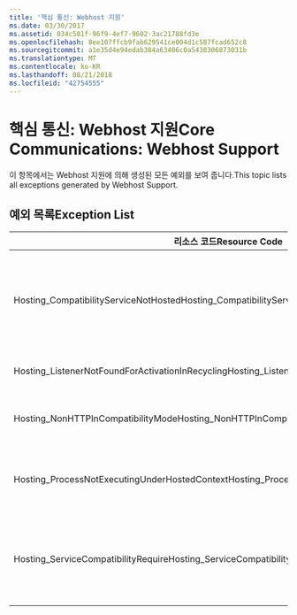 ```yaml
---
title: '핵심 통신: Webhost 지원'
ms.date: 03/30/2017
ms.assetid: 034c501f-96f9-4ef7-9602-3ac21788fd3e
ms.openlocfilehash: 8ee107ffcb9fab629541ce004d1c587fcad652c8
ms.sourcegitcommit: a1e35d4e94edab384a63406c0a5438306873031b
ms.translationtype: MT
ms.contentlocale: ko-KR
ms.lasthandoff: 08/21/2018
ms.locfileid: "42754555"
---
```

# <a name="core-communications-webhost-support"></a><span data-ttu-id="abe0a-102">핵심 통신: Webhost 지원</span><span class="sxs-lookup"><span data-stu-id="abe0a-102">Core Communications: Webhost Support</span></span>

<span data-ttu-id="abe0a-103">이 항목에서는 Webhost 지원에 의해 생성된 모든 예외를 보여 줍니다.</span><span class="sxs-lookup"><span data-stu-id="abe0a-103">This topic lists all exceptions generated by Webhost Support.</span></span>

## <a name="exception-list"></a><span data-ttu-id="abe0a-104">예외 목록</span><span class="sxs-lookup"><span data-stu-id="abe0a-104">Exception List</span></span>

|<span data-ttu-id="abe0a-105">리소스 코드</span><span class="sxs-lookup"><span data-stu-id="abe0a-105">Resource Code</span></span>|<span data-ttu-id="abe0a-106">리소스 문자열</span><span class="sxs-lookup"><span data-stu-id="abe0a-106">Resource String</span></span>|
|-------------------|---------------------|
|<span data-ttu-id="abe0a-107">Hosting_CompatibilityServiceNotHosted</span><span class="sxs-lookup"><span data-stu-id="abe0a-107">Hosting_CompatibilityServiceNotHosted</span></span>|<span data-ttu-id="abe0a-108">이 서비스는 ASP.NET 호환성이 필요하며</span><span class="sxs-lookup"><span data-stu-id="abe0a-108">This service requires ASP.NET compatibility.</span></span> <span data-ttu-id="abe0a-109">IIS에서 호스팅되어야 합니다.</span><span class="sxs-lookup"><span data-stu-id="abe0a-109">It must also be hosted in IIS.</span></span> <span data-ttu-id="abe0a-110">Web.config에서 ASP.NET 호환성이 설정된 상태로 IIS에서 서비스를 호스팅하거나 AspNetCompatibilityRequirementsAttribute.AspNetCompatibilityRequirementsMode 속성을 Required가 아닌 값으로 설정하십시오.</span><span class="sxs-lookup"><span data-stu-id="abe0a-110">Either host the service in IIS with ASP.NET compatibility turned on in Web.config or set the AspNetCompatibilityRequirementsAttribute.AspNetCompatibilityRequirementsMode property to a value other than Required.</span></span>|
|<span data-ttu-id="abe0a-111">Hosting_ListenerNotFoundForActivationInRecycling</span><span class="sxs-lookup"><span data-stu-id="abe0a-111">Hosting_ListenerNotFoundForActivationInRecycling</span></span>|<span data-ttu-id="abe0a-112">지정된 주소에서 활성 상태로 수신 대기하고 있는 채널이 없습니다.</span><span class="sxs-lookup"><span data-stu-id="abe0a-112">No channel is actively listening at the specified address.</span></span> <span data-ttu-id="abe0a-113">응용 프로그램이 재활용되면 서비스가 닫힙니다.</span><span class="sxs-lookup"><span data-stu-id="abe0a-113">If an application is recycling, the service is closed.</span></span>|
|<span data-ttu-id="abe0a-114">Hosting_NonHTTPInCompatibilityMode</span><span class="sxs-lookup"><span data-stu-id="abe0a-114">Hosting_NonHTTPInCompatibilityMode</span></span>|<span data-ttu-id="abe0a-115">ASP.NET 호환성 하에 지원되는 유일한 프로토콜은 HTTP 및 HTTPS입니다.</span><span class="sxs-lookup"><span data-stu-id="abe0a-115">The only protocols that are supported under ASP.NET compatibility are HTTP and HTTPS.</span></span> <span data-ttu-id="abe0a-116">지정된 끝점을 제거하거나 응용 프로그램에 대한 ASP.NET 호환성을 사용하지 않습니다.</span><span class="sxs-lookup"><span data-stu-id="abe0a-116">Remove the specified endpoint or disable ASP.NET compatibility for the application.</span></span>|
|<span data-ttu-id="abe0a-117">Hosting_ProcessNotExecutingUnderHostedContext</span><span class="sxs-lookup"><span data-stu-id="abe0a-117">Hosting_ProcessNotExecutingUnderHostedContext</span></span>|<span data-ttu-id="abe0a-118">현재 호스팅 환경 내에서 지정된 된 호스팅 프로세스를 호출할 수 없습니다.</span><span class="sxs-lookup"><span data-stu-id="abe0a-118">The specified hosting process cannot be invoked within the current hosting environment.</span></span> <span data-ttu-id="abe0a-119">이 API는 IIS(인터넷 정보 서비스) 또는 Windows Process Activation Service에서 호스팅되는 호출 응용 프로그램이 필요합니다.</span><span class="sxs-lookup"><span data-stu-id="abe0a-119">This API requires that the calling application be hosted in Internet Information Services or Windows Process Activation Service.</span></span>|
|<span data-ttu-id="abe0a-120">Hosting_ServiceCompatibilityRequire</span><span class="sxs-lookup"><span data-stu-id="abe0a-120">Hosting_ServiceCompatibilityRequire</span></span>|<span data-ttu-id="abe0a-121">서비스에 ASP.NET 호환성이 필요하기 때문에 서비스를 활성화할 수 없습니다.</span><span class="sxs-lookup"><span data-stu-id="abe0a-121">The service cannot be activated because it requires ASP.NET compatibility.</span></span> <span data-ttu-id="abe0a-122">ASP.NET 호환성이 이 응용 프로그램에 사용하도록 설정되지 않았습니다.</span><span class="sxs-lookup"><span data-stu-id="abe0a-122">ASP.NET compatibility is not enabled for this application.</span></span> <span data-ttu-id="abe0a-123">Web.config 파일에서 ASP.NET 호환성을 사용하도록 설정하거나 AspNetCompatibilityRequirementsAttribute.AspNetCompatibility를 설정합니다.</span><span class="sxs-lookup"><span data-stu-id="abe0a-123">Either enable ASP.NET compatibility in Web.config file or set the AspNetCompatibilityRequirementsAttribute.AspNetCompatibility.</span></span>|
